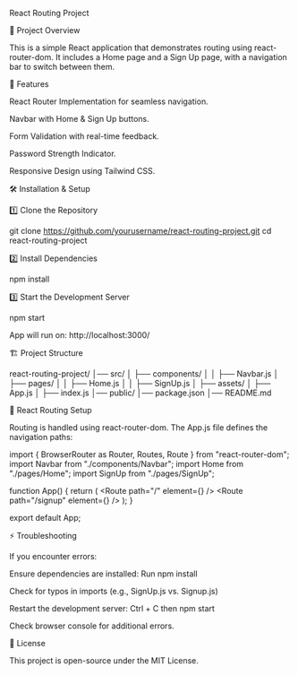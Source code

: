 React Routing Project

📌 Project Overview

This is a simple React application that demonstrates routing using react-router-dom. It includes a Home page and a Sign Up page, with a navigation bar to switch between them.

🚀 Features

React Router Implementation for seamless navigation.

Navbar with Home & Sign Up buttons.

Form Validation with real-time feedback.

Password Strength Indicator.

Responsive Design using Tailwind CSS.

🛠 Installation & Setup

1️⃣ Clone the Repository

git clone https://github.com/yourusername/react-routing-project.git
cd react-routing-project

2️⃣ Install Dependencies

npm install

3️⃣ Start the Development Server

npm start

App will run on: http://localhost:3000/

🏗 Project Structure

react-routing-project/
│── src/
│   ├── components/
│   │   ├── Navbar.js
│   ├── pages/
│   │   ├── Home.js
│   │   ├── SignUp.js
│   ├── assets/
│   ├── App.js
│   ├── index.js
│── public/
│── package.json
│── README.md

🔀 React Routing Setup

Routing is handled using react-router-dom. The App.js file defines the navigation paths:

import { BrowserRouter as Router, Routes, Route } from "react-router-dom";
import Navbar from "./components/Navbar";
import Home from "./pages/Home";
import SignUp from "./pages/SignUp";

function App() {
  return (
    <Router>
      <Navbar />
      <Routes>
        <Route path="/" element={<Home />} />
        <Route path="/signup" element={<SignUp />} />
      </Routes>
    </Router>
  );
}

export default App;

⚡ Troubleshooting

If you encounter errors:

Ensure dependencies are installed: Run npm install

Check for typos in imports (e.g., SignUp.js vs. Signup.js)

Restart the development server: Ctrl + C then npm start

Check browser console for additional errors.

📜 License

This project is open-source under the MIT License.

